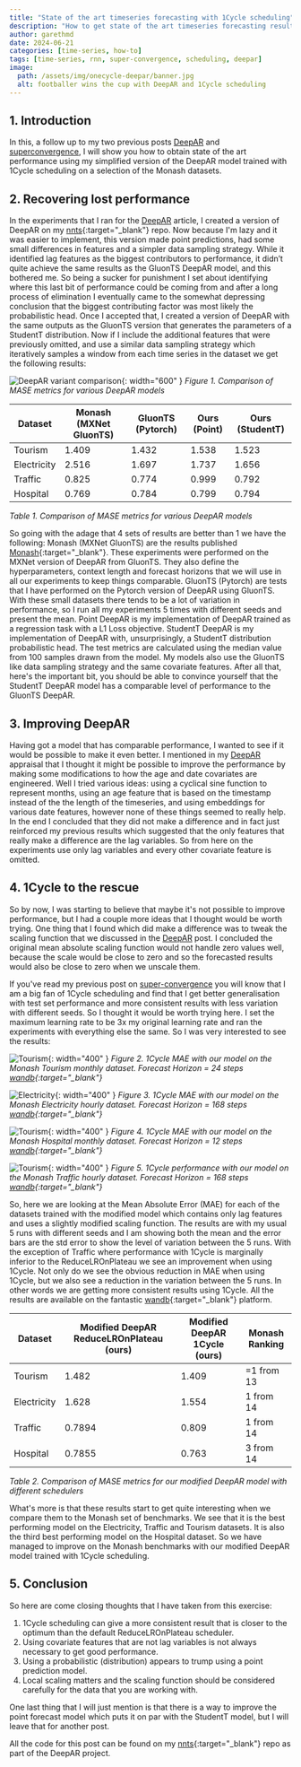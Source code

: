 ```yaml
---
title: "State of the art timeseries forecasting with 1Cycle scheduling"
description: "How to get state of the art timeseries forecasting results using machine learning with my variant of DeepAR and 1Cycle Scheduling"
author: garethmd
date: 2024-06-21
categories: [time-series, how-to]
tags: [time-series, rnn, super-convergence, scheduling, deepar]
image:
  path: /assets/img/onecycle-deepar/banner.jpg
  alt: footballer wins the cup with DeepAR and 1Cycle scheduling
---
```

## 1. Introduction 
In this, a follow up to my two previous posts [DeepAR](/posts/deepar) and [superconvergence](/posts/superconvergence), I will show 
you how to obtain state of the art performance using my simplified version of the DeepAR model trained with 1Cycle scheduling on a selection of the Monash datasets. 


## 2. Recovering lost performance
In the experiments that I ran for the [DeepAR](/posts/deepar) article, I created a version of DeepAR on my [nnts](https://github.com/garethmd/nnts/blob/main/projects/deepar/readme.md){:target="_blank"} repo. Now because I'm lazy and it was easier to implement, this version made point predictions, had some small differences in features and a simpler data sampling strategy. While it identified lag features as the biggest contributors to performance, it didn’t quite achieve the same results as the GluonTS DeepAR model, and this bothered me. So being a sucker for punishment I set about identifying where this last bit of performance could be coming from and after a long process of elimination I eventually came to the somewhat depressing conclusion that the biggest contributing factor was most likely the probabilistic head. Once I accepted that, I created a version of DeepAR with the same outputs as the GluonTS version that generates the parameters of a StudentT distribution. Now if I include the additional features that were previously omitted, and use a similar data sampling strategy which iteratively samples a window from each time series in the dataset we get the following results:

![DeepAR variant comparison](/assets/img/onecycle-deepar/deepar-compare.png){: width="600" }
*Figure 1. Comparison of MASE metrics for various DeepAR models*


| Dataset     | Monash (MXNet GluonTS) | GluonTS (Pytorch)  | Ours (Point)  | Ours (StudentT) |
|-------------|------------------------|--------------------|---------------|-----------------|
| Tourism     | 1.409                  | 1.432              | 1.538         | 1.523           |
| Electricity | 2.516                  | 1.697              | 1.737         | 1.656           |
| Traffic     | 0.825                  | 0.774              | 0.999         | 0.792           |
| Hospital    | 0.769                  | 0.784              | 0.799         | 0.794           |

*Table 1. Comparison of MASE metrics for various DeepAR models*


So going with the adage that 4 sets of results are better than 1 we have the following: Monash (MXNet GluonTS) are the results published [Monash](https://forecastingdata.org/){:target="_blank"}. These experiments were performed on the MXNet version of DeepAR from GluonTS. They also define the hyperparameters, context length and forecast horizons that we will use in all our experiments to keep things comparable. GluonTS (Pytorch) are tests that I have performed on the Pytorch version of DeepAR using GluonTS. With these small datasets there tends to be a lot of variation in performance, so I run all my experiments 5 times with different seeds and present the mean. Point DeepAR is my implementation of DeepAR trained as a regression task with a L1 Loss objective. StudentT DeepAR is my implementation of DeepAR with, unsurprisingly, a StudentT distribution probabilistic head. The test metrics are calculated using the median value from 100 samples drawn from the model. My models also use the GluonTS like data sampling strategy and the same covariate features. After all that, here's the important bit, you should be able to convince yourself that the StudentT DeepAR model has a comparable level of performance to the GluonTS DeepAR. 


## 3. Improving DeepAR
Having got a model that has comparable performance, I wanted to see if it would be possible to make it even better. I mentioned in my [DeepAR](/posts/deepar) appraisal that I thought it might be possible to improve the performance by making some modifications to how the age and date covariates are engineered. Well 
I tried various ideas: using a cyclical sine function to represent months, using an age feature that is based on the timestamp instead of the the length of the timeseries, and using embeddings for various date features, however none of these things seemed to really help. In the end I concluded that they did not make a difference and in fact just reinforced my previous results which suggested that the only features that really make a difference are the lag variables. So from here on the experiments use only lag variables and every other covariate feature is omitted. 


## 4. 1Cycle to the rescue
So by now, I was starting to believe that maybe it's not possible to improve performance, but I had a couple more ideas that I thought would be worth trying. One thing that I found which did make a difference was to tweak the scaling function that we discussed in the [DeepAR](/posts/deepar) post.
I concluded the original mean absolute scaling function would not handle zero values well, because the scale would be close to zero and so the forecasted results would also be close to zero when we unscale them. 

If you've read my previous post on [super-convergence](/posts/superconvergence) you will know that I am a big fan of 1Cycle scheduling and find that I get better generalisation with test set performance and more consistent results with less variation with different seeds. So I thought it would be worth trying here. I set the maximum learning rate to be 3x my original learning rate and ran the experiments with everything else the same. So I was very interested to see the results:


![Tourism](/assets/img/onecycle-deepar/betterdeepar-tourism-mae.png){: width="400" }
*Figure 2. 1Cycle MAE with our model on the Monash Tourism monthly dataset. Forecast Horizon = 24 steps [wandb](https://wandb.ai/garethmd/better-deepar-studentt-tourism-scheduler){:target="_blank"}*


![Electricity](/assets/img/onecycle-deepar/betterdeepar-electricity-mae.png){: width="400" }
*Figure 3. 1Cycle MAE with our model on the Monash Electricity hourly dataset. Forecast Horizon = 168 steps [wandb](https://wandb.ai/garethmd/better-deepar-studentt-electricity-scheduler){:target="_blank"}*


![Tourism](/assets/img/onecycle-deepar/betterdeepar-hospital-mae.png){: width="400" }
*Figure 4. 1Cycle MAE with our model on the Monash Hospital monthly dataset. Forecast Horizon = 12 steps [wandb](https://wandb.ai/garethmd/better-deepar-studentt-hospital-scheduler){:target="_blank"}*


![Tourism](/assets/img/onecycle-deepar/betterdeepar-traffic-mae.png){: width="400" }
*Figure 5. 1Cycle performance with our model on the Monash Traffic hourly dataset. Forecast Horizon = 168 steps [wandb](https://wandb.ai/garethmd/better-deepar-studentt-traffic_hourly-scheduler){:target="_blank"}*


So, here we are looking at the Mean Absolute Error (MAE) for each of the datasets trained with the modified model which contains only lag features
and uses a slightly modified scaling function. The results are with my usual 5 runs with different seeds and I am showing both the mean and the error bars are the std error to show the level of variation between the 5 runs. With the exception of Traffic where performance with 1Cycle is marginally inferior to the ReduceLROnPlateau we see an improvement when using 1Cycle. Not only do we see the obvious reduction in MAE when using 1Cycle, but we also see a reduction in the variation between the 5 runs. In other words we are getting more consistent results using 1Cycle. All the results are available on the fantastic [wandb](https://wandb.ai/){:target="_blank"} platform.


| Dataset     | Modified DeepAR ReduceLROnPlateau (ours) | Modified DeepAR 1Cycle (ours) | Monash Ranking |
|-------------|------------------------------------------|-------------------------------|----------------|
| Tourism     | 1.482                                    | 1.409                         | =1 from 13     |
| Electricity | 1.628                                    | 1.554                         | 1  from 14     |
| Traffic     | 0.7894                                   | 0.809                         | 1  from 14     |
| Hospital    | 0.7855                                   | 0.763                         | 3  from 14     |

*Table 2. Comparison of MASE metrics for our modified DeepAR model with different schedulers*

What's more is that these results start to get quite interesting when we compare them to the Monash set of benchmarks. We see that it is the best performing model on the Electricity, Traffic and Tourism datasets. It is also the third best performing model on the Hospital dataset. So we have managed to improve on the Monash benchmarks with our modified DeepAR model trained with 1Cycle scheduling.


## 5. Conclusion    
So here are come closing thoughts that I have taken from this exercise:

1. 1Cycle scheduling can give a more consistent result that is closer to the optimum than the default ReduceLROnPlateau scheduler.
2. Using covariate features that are not lag variables is not always necessary to get good performance.
3. Using a probabilistic (distribution) appears to trump using a point prediction model.
4. Local scaling matters and the scaling function should be considered carefully for the data that you are working with.

One last thing that I will just mention is that there is a way to improve the point forecast model which puts it on par with the StudentT model, but I will leave that for another post.

All the code for this post can be found on my [nnts](https://github.com/garethmd/nnts/blob/main/projects/deepar/readme.md){:target="_blank"} repo as part of the DeepAR project.
